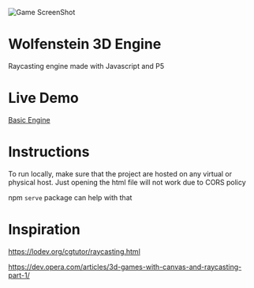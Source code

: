 ![Game ScreenShot](https://i.imgur.com/jNDZhsJ.png)

# Wolfenstein 3D Engine
Raycasting engine made with Javascript and P5

# Live Demo
[Basic Engine](https://allakazan.github.io/demos/wolf3d/)

# Instructions 
To run locally, make sure that the project are hosted on any virtual or physical host. Just opening the html file will not work due to CORS policy

npm `serve` package can help with that

# Inspiration
https://lodev.org/cgtutor/raycasting.html

https://dev.opera.com/articles/3d-games-with-canvas-and-raycasting-part-1/
